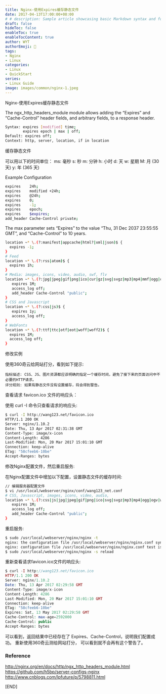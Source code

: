 ```yaml
---
title: Nginx-使用Expires缓存静态文件
date: 2017-04-13T17:00:00+08:00
# # description: Sample article showcasing basic Markdown syntax and formatting for HTML elements.
draft: false
hideToc: false
enableToc: true
enableTocContent: true
author: WYT
authorEmoji: 🧑
tags:
- Nginx
- Linux
categories:
- Linux
- QuickStart
series:
- Linux Guide
image: images/common/nginx-1.jpeg
---
```


Nginx-使用Expires缓存静态文件

The ngx_http_headers_module module allows adding the “Expires” and “Cache-Control” header fields, and arbitrary fields, to a response header.

```sh
Syntax: expires [modified] time;
        expires epoch | max | off;
Default: expires off;
Context: http, server, location, if in location
```

缓存静态文件

可以用以下的时间单位：
ms: 毫秒
s: 秒
m: 分钟
h: 小时
d: 天
w: 星期
M: 月 (30 天)
y: 年 (365 天)

Example Configuration
 
```sh
expires    24h;
expires    modified +24h;
expires    @24h;
expires    0;
expires    -1;
expires    epoch;
expires    $expires;
add_header Cache-Control private;
```

The max parameter sets “Expires” to the value “Thu, 31 Dec 2037 23:55:55 GMT”, and “Cache-Control” to 10 years.

 
```sh
location ~* \.(?:manifest|appcache|html?|xml|json)$ {
  expires -1;
}
# Feed
location ~* \.(?:rss|atom)$ {
  expires 1h;
}
# Media: images, icons, video, audio, swf, flv
location ~* \.(?:jpg|jpeg|gif|png|ico|cur|gz|svg|svgz|mp3|mp4|mmf|ogg|ogv|webm|wma|wmv|asf|swf|flv)$ {
   expires 1M;
   access_log off;
   add_header Cache-Control "public";
}
# CSS and Javascript
location ~* \.(?:css|js)$ {
   expires 1y;
   access_log off;
}
# WebFonts
location ~* \.(?:ttf|ttc|otf|eot|woff|woff2)$ {
  expires 1M;
  access_log off;
}
```

修改实例

使用360奇云给网站打分，看到如下提示:

```
指标描述: CSS、JS、图片资源都应该明确的指定一个缓存时间，避免了接下来的页面访问中不必要的HTTP请求。
评分规则: 如果有静态文件没有设置缓存，将会得到警告。
``` 

查看请求 favicon.ico 文件的响应头：

使用 curl -I 命令只查看请求的响应头:
 
```sh
$ curl -I http://wang123.net/favicon.ico
HTTP/1.1 200 OK
Server: nginx/1.10.2
Date: Thu, 13 Apr 2017 02:31:38 GMT
Content-Type: image/x-icon
Content-Length: 4286
Last-Modified: Mon, 20 Mar 2017 15:01:10 GMT
Connection: keep-alive
ETag: "58cfeeb6-10be"
Accept-Ranges: bytes
```

修改Nginx配置文件，然后重启服务:

在Nginx配置文件中增加以下配置，设置静态文件的缓存时间:

```sh
// 编辑服务器配置文件
$ vi /usr/local/webserver/nginx/conf/wang123_net.conf
# CSS, Javascript, images, icons, video, audio, 
location ~* \.(?:css|js|jpg|jpeg|gif|png|ico|svg|svgz|mp3|mp4|ogg|ogv|webm|wma|wmv|swf|flv)$ {
   expires 1M;
   access_log off;
   add_header Cache-Control "public";
}
```

重启服务: 

```sh
$ sudo /usr/local/webserver/nginx/nginx -t
nginx: the configuration file /usr/local/webserver/nginx/nginx.conf syntax is ok
nginx: configuration file /usr/local/webserver/nginx/nginx.conf test is successful
$ sudo /usr/local/webserver/nginx/nginx -s reload
```

重新查看请求favicon.ico文件的响应头:

```php
$ curl -I http://wang123.net/favicon.ico
HTTP/1.1 200 OK
Server: nginx/1.10.2
Date: Thu, 13 Apr 2017 02:29:58 GMT
Content-Type: image/x-icon
Content-Length: 4286
Last-Modified: Mon, 20 Mar 2017 15:01:10 GMT
Connection: keep-alive
ETag: "58cfeeb6-10be"
Expires: Sat, 13 May 2017 02:29:58 GMT
Cache-Control: max-age=2592000
Cache-Control: public
Accept-Ranges: bytes
```

可以看到，返回结果中已经存在了 Expires、Cache-Control，说明我们配置成功。
重新使用360奇云测给网站打分， 可以看到就不会再有这个警告了。

### Reference

http://nginx.org/en/docs/http/ngx_http_headers_module.html  
https://github.com/h5bp/server-configs-nginx  
http://www.cnblogs.com/lpfuture/p/5798811.html  

[END]

